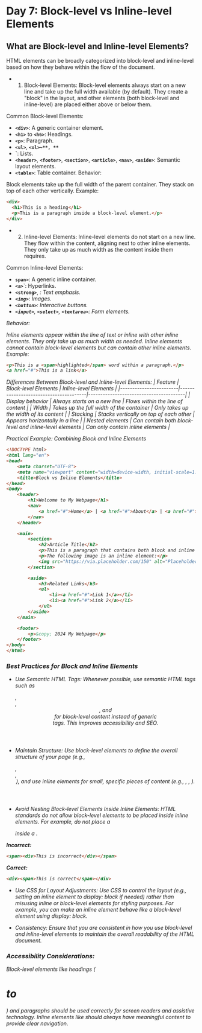# Day 7: Block-level vs Inline-level Elements

## What are Block-level and Inline-level Elements?
HTML elements can be broadly categorized into block-level and inline-level based on how they behave within the flow of the document.

- 1. Block-level Elements:
Block-level elements always start on a new line and take up the full width available (by default). They create a "block" in the layout, and other elements (both block-level and inline-level) are placed either above or below them.

Common Block-level Elements:

- **`<div>`**: A generic container element.
- **`<h1>`** to **`<h6>`**: Headings.
- **`<p>`**: Paragraph.
- **`<ul>`**, **`<ol>~**, **`<li>`**: Lists.
- **`<header>`**, **`<footer>`**, **`<section>`**, **`<article>`**, **`<nav>`**, **`<aside>`**: Semantic layout elements.
- **`<table>`**: Table container.
Behavior:

Block elements take up the full width of the parent container.
They stack on top of each other vertically.
Example:

```html
<div>
  <h1>This is a heading</h1>
  <p>This is a paragraph inside a block-level element.</p>
</div>
```
- 2. Inline-level Elements:
Inline-level elements do not start on a new line. They flow within the content, aligning next to other inline elements. They only take up as much width as the content inside them requires.

Common Inline-level Elements:

- **`span>`**: A generic inline container.
- **`<a>`**`: Hyperlinks.
- **`<strong>`**, <em>: Text emphasis.
- **`<img>`**: Images.
- **`<button>`**: Interactive buttons.
- **`<input>`**, **`<select>`**, **`<textarea>`**: Form elements.

Behavior:

Inline elements appear within the line of text or inline with other inline elements.
They only take up as much width as needed.
Inline elements cannot contain block-level elements but can contain other inline elements.
Example:

```html
<p>This is a <span>highlighted</span> word within a paragraph.</p>
<a href="#">This is a link</a>
```

Differences Between Block-level and Inline-level Elements:
| Feature                | Block-level Elements                  | Inline-level Elements                  |
|------------------------|---------------------------------------|----------------------------------------|
| Display behavior        | Always starts on a new line           | Flows within the line of content       |
| Width                   | Takes up the full width of the container | Only takes up the width of its content |
| Stacking                | Stacks vertically on top of each other | Appears horizontally in a line         |
| Nested elements         | Can contain both block-level and inline-level elements | Can only contain inline elements       |

Practical Example: Combining Block and Inline Elements
``` html
<!DOCTYPE html>
<html lang="en">
<head>
    <meta charset="UTF-8">
    <meta name="viewport" content="width=device-width, initial-scale=1.0">
    <title>Block vs Inline Elements</title>
</head>
<body>
    <header>
        <h1>Welcome to My Webpage</h1>
        <nav>
            <a href="#">Home</a> | <a href="#">About</a> | <a href="#">Contact</a>
        </nav>
    </header>

    <main>
        <section>
            <h2>Article Title</h2>
            <p>This is a paragraph that contains both block and inline elements. Here's a <span style="color: red;">highlighted</span> word and <a href="#">this is a link</a>.</p>
            <p>The following image is an inline element:</p>
            <img src="https://via.placeholder.com/150" alt="Placeholder image">
        </section>

        <aside>
            <h3>Related Links</h3>
            <ul>
                <li><a href="#">Link 1</a></li>
                <li><a href="#">Link 2</a></li>
            </ul>
        </aside>
    </main>

    <footer>
        <p>&copy; 2024 My Webpage</p>
    </footer>
</body>
</html>
```

### Best Practices for Block and Inline Elements
- Use Semantic HTML Tags:
Whenever possible, use semantic HTML tags such as <article>, <section>, <header>, and <nav> for block-level content instead of generic <div> tags. This improves accessibility and SEO.

- Maintain Structure:
Use block-level elements to define the overall structure of your page (e.g., <div>, <section>, <header>), and use inline elements for small, specific pieces of content (e.g., <span>, <a>, <img>).

- Avoid Nesting Block-level Elements Inside Inline Elements:
HTML standards do not allow block-level elements to be placed inside inline elements. For example, do not place a <div> inside a <span>.

**Incorrect:**

``` html
<span><div>This is incorrect</div></span>
```
**Correct:**

```html
<div><span>This is correct</span></div>
```
- Use CSS for Layout Adjustments:
Use CSS to control the layout (e.g., setting an inline element to display: block if needed) rather than misusing inline or block-level elements for styling purposes. For example, you can make an inline element behave like a block-level element using display: block.

- Consistency:
Ensure that you are consistent in how you use block-level and inline-level elements to maintain the overall readability of the HTML document.

### Accessibility Considerations:
Block-level elements like headings (<h1> to <h6>) and paragraphs should be used correctly for screen readers and assistive technology. Inline elements like <a> should always have meaningful content to provide clear navigation.

